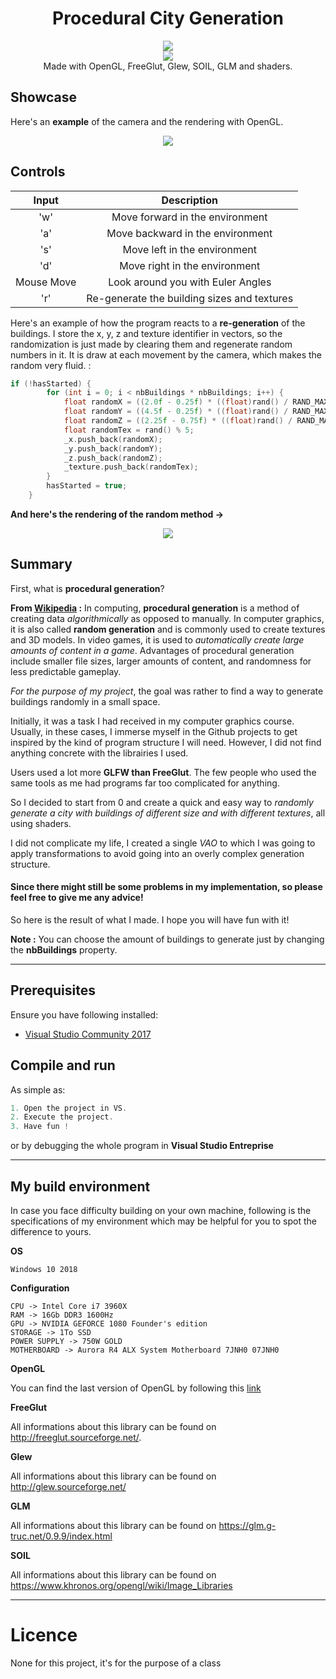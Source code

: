  <h1 align="center">Procedural City Generation</h1> 
  <p align="center">
  <img src="https://img.shields.io/badge/License-MIT-blue.svg"><br>
  <img src="https://api.codacy.com/project/badge/Grade/e28ff30817f945c4b782a383e2711f8d"/></a><br>
  Made with OpenGL, FreeGlut, Glew, SOIL, GLM and shaders.
  </p>

## Showcase

Here's an **example** of the camera and the rendering with OpenGL. 

<p align="center">
  <img src="https://user-images.githubusercontent.com/33030290/48488025-d6189200-e7ed-11e8-9821-491b4853257c.gif")><br>
</p>

## Controls

<center>
 
| Input   |  Description |
|:----------:|:------:|
| 'w' | Move forward in the environment |
| 'a' | Move backward in the environment |
| 's' | Move left in the environment |
| 'd' | Move right in the environment |
| Mouse Move | Look around you with Euler Angles |
| 'r' | Re-generate the building sizes and textures |

</center>

Here's an example of how the program reacts to a **re-generation** of the buildings. I store the x, y, z and texture identifier in vectors, so the randomization is just made by clearing them and regenerate random numbers in it. It is draw at each movement by the camera, which makes the random very fluid. :

```c++
if (!hasStarted) {
		for (int i = 0; i < nbBuildings * nbBuildings; i++) {
			float randomX = ((2.0f - 0.25f) * ((float)rand() / RAND_MAX)) + 0.25f;
			float randomY = ((4.5f - 0.25f) * ((float)rand() / RAND_MAX)) + 0.25f;
			float randomZ = ((2.25f - 0.75f) * ((float)rand() / RAND_MAX)) + 0.75f;
			float randomTex = rand() % 5;
			_x.push_back(randomX);
			_y.push_back(randomY);
			_z.push_back(randomZ);
			_texture.push_back(randomTex);
		}
		hasStarted = true;
	}
```

**And here's the rendering of the random method ->**

<p align="center">
  <img src="https://user-images.githubusercontent.com/33030290/48489759-c13dfd80-e7f1-11e8-9770-0d6b82e70d58.gif")><br>
</p>

## Summary
First, what is **procedural generation**?

**From [Wikipedia](https://en.wikipedia.org/wiki/Procedural_generation) :** In computing, **procedural generation** is a method of creating data *algorithmically* as opposed to manually. In computer graphics, it is also called **random generation** and is commonly used to create textures and 3D models. In video games, it is used to *automatically create large amounts of content in a game*. Advantages of procedural generation include smaller file sizes, larger amounts of content, and randomness for less predictable gameplay.

*For the purpose of my project*, the goal was rather to find a way to generate buildings randomly in a small space.

Initially, it was a task I had received in my computer graphics course. Usually, in these cases, I immerse myself in the Github projects to get inspired by the kind of program structure I will need. However, I did not find anything concrete with the librairies I used.

Users used a lot more **GLFW than FreeGlut**. The few people who used the same tools as me had programs far too complicated for anything.

So I decided to start from 0 and create a quick and easy way to *randomly generate a city with buildings of different size and with different textures*, all using shaders.

I did not complicate my life, I created a single *VAO* to which I was going to apply transformations to avoid going into an overly complex generation structure.

#### Since there might still be some problems in my implementation, so please feel free to give me any advice!

So here is the result of what I made. I hope you will have fun with it!

**Note :** You can choose the amount of buildings to generate just by changing the **nbBuildings** property.

---

## Prerequisites

Ensure you have following installed:

  - [Visual Studio Community 2017](https://visualstudio.microsoft.com/downloads/)

## Compile and run

As simple as:

```c++
1. Open the project in VS.
2. Execute the project.
3. Have fun !
```

or by debugging the whole program in **Visual Studio Entreprise**

---

## My build environment

In case you face difficulty building on your own machine, 
following is the specifications of my environment which may be 
helpful for you to spot the difference to yours.

<b>OS</b>

```text
Windows 10 2018
```

<b>Configuration</b>

```text
CPU -> Intel Core i7 3960X
RAM -> 16Gb DDR3 1600Hz
GPU -> NVIDIA GEFORCE 1080 Founder's edition
STORAGE -> 1To SSD
POWER SUPPLY -> 750W GOLD
MOTHERBOARD -> Aurora R4 ALX System Motherboard 7JNH0 07JNH0
```

<b>OpenGL</b>

You can find the last version of OpenGL by following this [link](https://www.opengl.org/)

<b>FreeGlut</b>

All informations about this library can be found on http://freeglut.sourceforge.net/.

<b>Glew</b>

All informations about this library can be found on http://glew.sourceforge.net/

<b>GLM</b>

All informations about this library can be found on https://glm.g-truc.net/0.9.9/index.html

<b>SOIL</b>

All informations about this library can be found on https://www.khronos.org/opengl/wiki/Image_Libraries

---

# Licence

None for this project, it's for the purpose of a class

